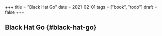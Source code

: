 +++
title = "Black Hat Go"
date = 2021-02-01
tags = ["book", "todo"]
draft = false
+++

## Black Hat Go {#black-hat-go}